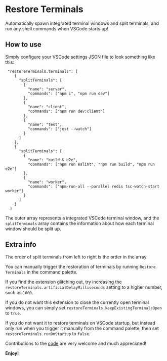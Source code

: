 # Restore Terminals

Automatically spawn integrated terminal windows and split terminals, and run any shell commands when VSCode starts up!

## How to use

Simply configure your VSCode settings JSON file to look something like this:

```
 "restoreTerminals.terminals": [
    {
      "splitTerminals": [
        {
          "name": "server",
          "commands": ["npm i", "npm run dev"]
        },
        {
          "name": "client",
          "commands": ["npm run dev:client"]
        },
        {
          "name": "test",
          "commands": ["jest --watch"]
        }
      ]
    },
    {
      "splitTerminals": [
        {
          "name": "build & e2e",
          "commands": ["npm run eslint", "npm run build", "npm run e2e"]
        },
        {
          "name": "worker",
          "commands": ["npm-run-all --parallel redis tsc-watch-start worker"]
        }
      ]
    }
  ]
```

The outer array represents a integrated VSCode terminal window, and the `splitTerminals` array contains the information about how each terminal window should be split up.

## Extra info

The order of split terminals from left to right is the order in the array.

You can manually trigger the restoration of terminals by running `Restore Terminals` in the command palette.

If you find the extension glitching out, try increasing the `restoreTerminals.artificialDelayMilliseconds` setting to a higher number, such as `1000`.

If you do not want this extension to close the currently open terminal windows, you can simply set `restoreTerminals.keepExistingTerminalsOpen` to `true`.

If you do not want it to restore terminals on VSCode startup, but instead only run when you trigger it manually from the command palette, then set `restoreTerminals.runOnStartup` to `false`.

Contributions to the [code](https://github.com/EthanSK/restore-terminals-vscode) are very welcome and much appreciated!

**Enjoy!**
